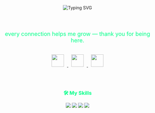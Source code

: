 <div align="center">

  <!-- Typing Text -->
  <img src="https://readme-typing-svg.demolab.com?font=Fira+Code&size=22&pause=1000&color=00FF88&center=true&vCenter=true&width=500&lines=Hi+%F0%9F%91%8B+I'm+Akhyul+Rizal;I'm+a+Machine+Learning+Engineer;I'm+a+Software+Engineer;I'm+a+Data+Scientist" alt="Typing SVG" />

  <br><br>

  <p style="color:#00ff88; font-size: 18px;">every connection helps me grow — thank you for being here.</p>

  <br>

  <!-- Social Media Icons -->
  <a href="https://linkedin.com/in/akhyulrizal" target="_blank">
    <img src="https://img.icons8.com/fluency/48/0A66C2/linkedin.png" width="40" style="margin: 0 10px;" />
  </a>
  <a href="https://instagram.com/akhyulrizal" target="_blank">
    <img src="https://img.icons8.com/fluency/48/E4405F/instagram-new.png" width="40" style="margin: 0 10px;" />
  </a>
  <a href="mailto:akhyulinfo@gmail.com" target="_blank">
    <img src="https://img.icons8.com/fluency/48/D14836/gmail-new.png" width="40" style="margin: 0 10px;" />
  </a>

  <br><br>

  <!-- Skills with Logos -->
  <h3 style="color:#00ff88;">🛠️ My Skills</h3>

  <img src="https://img.shields.io/badge/Python-ffffff?style=for-the-badge&logo=python&logoColor=3776AB" />
  <img src="https://img.shields.io/badge/HTML5-ffffff?style=for-the-badge&logo=html5&logoColor=E34F26" />
  <img src="https://img.shields.io/badge/CSS3-ffffff?style=for-the-badge&logo=css3&logoColor=1572B6" />
  <img src="https://img.shields.io/badge/JavaScript-ffffff?style=for-the-badge&logo=javascript&logoColor=F7DF1E" />
</div>


